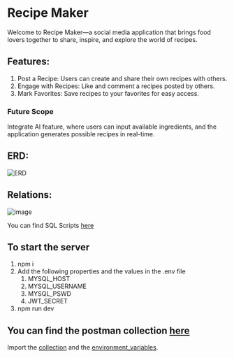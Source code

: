 # Recipe Maker
Welcome to Recipe Maker—a social media application that brings food lovers together to share, inspire, and explore the world of recipes.

## Features:
1. Post a Recipe: Users can create and share their own recipes with others.
2. Engage with Recipes: Like and comment a recipes posted by others.
3. Mark Favorites: Save recipes to your favorites for easy access.

### Future Scope
Integrate AI feature, where users can input available ingredients, and the application generates possible recipes in real-time.

## ERD:
![ERD](https://github.com/user-attachments/assets/656bd39e-171d-4063-a537-9a3a4efd4bb3)

## Relations:
![image](https://github.com/user-attachments/assets/0ab14785-c11b-4bd2-bb4a-9749c90a8a15)

You can find SQL Scripts [here](https://github.com/rohitadittya/Recipe-Maker-SUNY-NP/blob/main/server/sql/recipemaker.sql)

## To start the server
1. npm i
2. Add the following properties and the values in the .env file
    1. MYSQL_HOST
    2. MYSQL_USERNAME
    3. MYSQL_PSWD
    4. JWT_SECRET
 3. npm run dev

## You can find the postman collection [here](https://github.com/rohitadittya/Recipe-Maker-SUNY-NP/tree/main/server/postmanCollection)
Import the [collection](https://github.com/rohitadittya/Recipe-Maker-SUNY-NP/blob/main/server/postmanCollection/SUNY%20Recipe%20Maker%20Appln.postman_collection.json) and the [environment_variables](https://github.com/rohitadittya/Recipe-Maker-SUNY-NP/blob/main/server/postmanCollection/recipe_app_local.postman_environment.json).